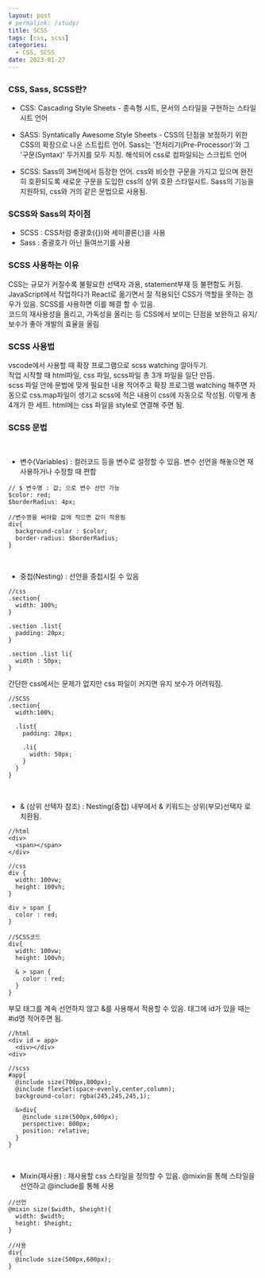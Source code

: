 ```yaml
---
layout: post
# permalink: /study/
title: SCSS
tags: [css, scss]
categories:
  - CSS, SCSS
date: 2023-01-27
---
```


### CSS, Sass, SCSS란?

- CSS: Cascading Style Sheets - 종속형 시트, 문서의 스타일을 구현하는 스타일 시트 언어

- SASS: Syntatically Awesome Style Sheets - CSS의 단점을 보정하기 위한 CSS의 확장으로 나온 스트립트 언어. Sass는 '전처리기(Pre-Processor)'와 그 '구문(Syntax)' 두가지를 모두 지칭. 해석되어 css로 컴파일되는 스크립트 언어

- SCSS: Sass의 3버전에서 등장한 언어. css와 비슷한 구문을 가지고 있으며 완전히 호환되도록 새로운 구문을 도입한 css의 상위 호환 스타일시트. Sass의 기능을 지원하되, css와 거의 같은 문법으로 사용됨.

### SCSS와 Sass의 차이점

- SCSS : CSS처럼 중괄호({})와 세미콜론(;)을 사용
- Sass : 중괄호가 아닌 들여쓰기를 사용

### SCSS 사용하는 이유

CSS는 규모가 커질수록 불필요한 선택자 과용, statement부재 등 불편함도 커짐.  
JavaScript에서 작업하다가 React로 옮기면서 잘 적용되던 CSS가 역할을 못하는 경우가 있음. SCSS를 사용하면 이를 해결 할 수 있음.  
코드의 재사용성을 올리고, 가독성을 올리는 등 CSS에서 보이는 단점을 보완하고 유지/보수가 좋아 개발의 효율을 올림

### SCSS 사용법

vscode에서 사용할 때 확장 프로그램으로 scss watching 깔아두기.  
작업 시작할 때 html파일, css 파일, scss파일 총 3개 파일을 일단 만듬.  
scss 파일 안에 문법에 맞게 필요한 내용 적어주고 확장 프로그램 watching 해주면 자동으로 css.map파일이 생기고 scss에 적은 내용이 css에 자동으로 작성됨. 이렇게 총 4개가 한 세트. html에는 css 파일을 style로 연결해 주면 됨.

### SCSS 문법

<br>

- 변수(Variables) : 컬러코드 등을 변수로 설정할 수 있음. 변수 선언을 해놓으면 재사용하거나 수정할 때 편함

```
// $ 변수명 : 값; 으로 변수 선언 가능
$color: red;
$borderRadius: 4px;

//변수명을 써야할 값에 적으면 값이 적용됨
div{
  background-color : $color;
  border-radius: $borderRadius;
}
```

<br>

- 중첩(Nesting) : 선언을 중첩시킬 수 있음

```
//css
.section{
  width: 100%;
}

.section .list{
  padding: 20px;
}

.section .list li{
  width : 50px;
}
```

간단한 css에서는 문제가 없지만 css 파일이 커지면 유지 보수가 어려워짐.

```
//SCSS
.section{
  width:100%;

  .list{
    padding: 20px;

    .li{
      width: 50px;
    }
  }
}
```

<br>

- & (상위 선택자 참조) : Nesting(중첩) 내부에서 & 키워드는 상위(부모)선택자 로 치환됨.

```
//html
<div>
  <span></span>
</div>

//css
div {
  width: 100vw;
  height: 100vh;
}

div > span {
  color : red;
}

//SCSS코드
div{
  width: 100vw;
  height: 100vh;

  & > span {
    color : red;
  }
}
```

부모 태그를 계속 선언하지 않고 &를 사용해서 적용할 수 있음. 태그에 id가 있을 때는 #id명 적어주면 됨.

```
//html
<div id = app>
  <div></div>
<div>

//scss
#app{
  @include size(700px,800px);
  @include flexSet(space-evenly,center,column);
  background-color: rgba(245,245,245,1);

  &>div{
    @include size(500px,600px);
    perspective: 800px;
    position: relative;
  }
}
```

<br>

- Mixin(재사용) : 재사용할 css 스타일을 정의할 수 있음. @mixin을 통해 스타일을 선언하고 @include를 통해 사용

```
//선언
@mixin size($width, $height){
  width: $width;
  height: $height;
}

//사용
div{
  @include size(500px,600px);
}
```
